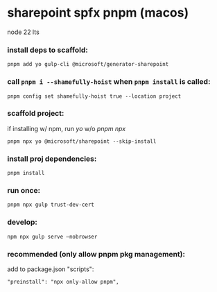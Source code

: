 # sharepoint spfx pnpm (macos)

node 22 lts

### install deps to scaffold:

```
pnpm add yo gulp-cli @microsoft/generator-sharepoint
```

### call `pnpm i --shamefully-hoist` when `pnpm install` is called:
```
pnpm config set shamefully-hoist true --location project
```

### scaffold project:

if installing w/ npm, run _yo_ w/o _pnpm npx_
```
pnpm npx yo @microsoft/sharepoint --skip-install
```

### install proj dependencies:

```
pnpm install
```

### run once:

```
pnpm npx gulp trust-dev-cert
```

### develop:

```
npm npx gulp serve –nobrowser
```

### recommended (only allow pnpm pkg management):

add to package.json "scripts":

```
"preinstall": "npx only-allow pnpm",
```
